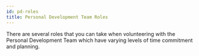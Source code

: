 ```yaml
---
id: pd-roles
title: Personal Development Team Roles
---
```


There are several roles that you can take when volunteering with the Personal Development Team which have varying levels of time commitment and planning.
